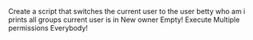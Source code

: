 Create a script that switches the current user to the user betty
who am i
prints all groups current user is in
 New owner
 Empty!
 Execute
Multiple permissions
Everybody!
